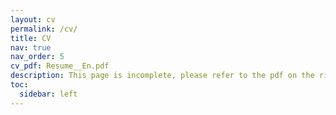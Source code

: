 ```yaml
---
layout: cv
permalink: /cv/
title: CV
nav: true
nav_order: 5
cv_pdf: Resume__En.pdf
description: This page is incomplete, please refer to the pdf on the right.
toc:
  sidebar: left
---
```

